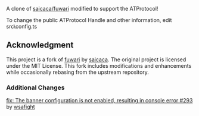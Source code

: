 A clone of [saicaca/fuwari](https://github.com/saicaca/fuwari) modified to support the ATProtocol!

To change the public ATProtocol Handle and other information, edit src\config.ts

## Acknowledgment

This project is a fork of [fuwari](https://github.com/saicaca/fuwari) by [saicaca](https://github.com/saicaca). The original project is licensed under the MIT License. This fork includes modifications and enhancements while occasionally rebasing from the upstream repository.

### Additional Changes

[fix: The banner configuration is not enabled, resulting in console error #293](https://github.com/saicaca/fuwari/pull/293) by [wsafight](https://github.com/wsafight)
